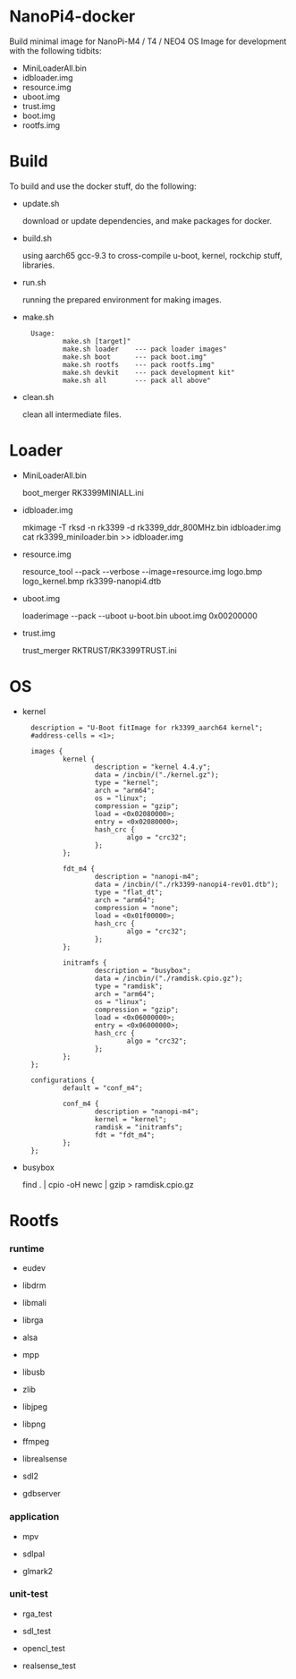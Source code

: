NanoPi4-docker
================

Build minimal image for NanoPi-M4 / T4 / NEO4
OS Image for development with the following tidbits:

* MiniLoaderAll.bin
* idbloader.img
* resource.img
* uboot.img
* trust.img
* boot.img
* rootfs.img

# Build

To build and use the docker stuff, do the following:

* update.sh

    download or update dependencies, and make packages for docker.

* build.sh

    using aarch65 gcc-9.3 to cross-compile u-boot, kernel, rockchip stuff, libraries.

* run.sh

    running the prepared environment for making images.

* make.sh

        Usage:
                make.sh [target]"
                make.sh loader    --- pack loader images"
                make.sh boot      --- pack boot.img"
                make.sh rootfs    --- pack rootfs.img"
                make.sh devkit    --- pack development kit"
                make.sh all       --- pack all above"

* clean.sh

    clean all intermediate files.

# Loader

* MiniLoaderAll.bin

    boot_merger RK3399MINIALL.ini

* idbloader.img

    mkimage -T rksd -n rk3399 -d rk3399_ddr_800MHz.bin idbloader.img
    cat rk3399_miniloader.bin >> idbloader.img

* resource.img

    resource_tool --pack --verbose --image=resource.img logo.bmp logo_kernel.bmp rk3399-nanopi4.dtb

* uboot.img

    loaderimage --pack --uboot u-boot.bin uboot.img 0x00200000

* trust.img

    trust_merger RKTRUST/RK3399TRUST.ini

# OS

* kernel

        description = "U-Boot fitImage for rk3399_aarch64 kernel";
        #address-cells = <1>;

        images {
                kernel {
                        description = "kernel 4.4.y";
                        data = /incbin/("./kernel.gz");
                        type = "kernel";
                        arch = "arm64";
                        os = "linux";
                        compression = "gzip";
                        load = <0x02080000>;
                        entry = <0x02080000>;
                        hash_crc {
                                algo = "crc32";
                        };
                };

                fdt_m4 {
                        description = "nanopi-m4";
                        data = /incbin/("./rk3399-nanopi4-rev01.dtb");
                        type = "flat_dt";
                        arch = "arm64";
                        compression = "none";
                        load = <0x01f00000>;
                        hash_crc {
                                algo = "crc32";
                        };
                };

                initramfs {
                        description = "busybox";
                        data = /incbin/("./ramdisk.cpio.gz");
                        type = "ramdisk";
                        arch = "arm64";
                        os = "linux";
                        compression = "gzip";
                        load = <0x06000000>;
                        entry = <0x06000000>;
                        hash_crc {
                                algo = "crc32";
                        };
                };
        };

        configurations {
                default = "conf_m4";

                conf_m4 {
                        description = "nanopi-m4";
                        kernel = "kernel";
                        ramdisk = "initramfs";
                        fdt = "fdt_m4";
                };
        };

* busybox

    find . | cpio -oH newc | gzip > ramdisk.cpio.gz

# Rootfs

### runtime

* eudev

* libdrm

* libmali

* librga

* alsa

* mpp

* libusb

* zlib

* libjpeg

* libpng

* ffmpeg

* librealsense

* sdl2

* gdbserver

### application

* mpv

* sdlpal

* glmark2

### unit-test

* rga_test

* sdl_test

* opencl_test

* realsense_test
